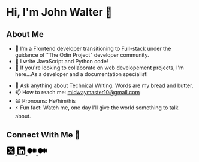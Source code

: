 # Hi, I'm John Walter 👋

<!--
**john-walter-munene/john-walter-munene** is a ✨ _special_ ✨ repository because its `README.md` (this file) appears on your GitHub profile.

Here are some ideas to get you started: -->

## About Me

- 🔭 I’m a Frontend developer transitioning to Full-stack under the guidance of "The Odin Project" developer community.
- 🌱 I write JavaScript and Python code!
- 👯 If you're looking to collaborate on web developement projects, I'm here...As a developer and a documentation specialist!
<!-- - 🤔 I’m looking for help with ...-->
- 💬 Ask anything about Technical Writing. Words are my bread and butter.
- 📫 How to reach me: midwaymaster10@gmail.com
- 😄 Pronouns: He/him/his
- ⚡ Fun fact: Watch me, one day I'll give the world something to talk about.

## Connect With Me :wave:
<a href="https://x.com/munene254_" target="_blank">
  <svg xmlns="http://www.w3.org/2000/svg" viewBox="0 0 448 512" width="24" height="24">
    <path d="M64 32C28.7 32 0 60.7 0 96V416c0 35.3 28.7 64 64 64H384c35.3 0 64-28.7 64-64V96c0-35.3-28.7-64-64-64H64zm297.1 84L257.3 234.6 379.4 396H283.8L209 298.1 123.3 396H75.8l111-126.9L69.7 116h98l67.7 89.5L313.6 116h47.5zM323.3 367.6L153.4 142.9H125.1L296.9 367.6h26.3z"/>
  </svg>
</a>
<a href="https://www.linkedin.com/in/john-walter-munene-njeru-285909171/" target="_blank">
  <svg xmlns="http://www.w3.org/2000/svg" viewBox="0 0 448 512" width="24" height="24">
    <path d="M416 32H31.9C14.3 32 0 46.5 0 64.3v383.4C0 465.5 14.3 480 31.9 480H416c17.6 0 32-14.5 32-32.3V64.3c0-17.8-14.4-32.3-32-32.3zM135.4 416H69V202.2h66.5V416zm-33.2-243c-21.3 0-38.5-17.3-38.5-38.5S80.9 96 102.2 96c21.2 0 38.5 17.3 38.5 38.5 0 21.3-17.2 38.5-38.5 38.5zm282.1 243h-66.4V312c0-24.8-.5-56.7-34.5-56.7-34.6 0-39.9 27-39.9 54.9V416h-66.4V202.2h63.7v29.2h.9c8.9-16.8 30.6-34.5 62.9-34.5 67.2 0 79.7 44.3 79.7 101.9V416z"/>
  </svg>
</a>
<a href="https://medium.com/@Munene254_" target="_blank">
  <svg xmlns="http://www.w3.org/2000/svg" viewBox="0 0 640 512" width="24" height="24">
    <path d="M180.5 74.3C80.8 74.3 0 155.6 0 256S80.8 437.7 180.5 437.7 361 356.4 361 256 280.2 74.3 180.5 74.3zm288.3 10.6c-49.8 0-90.2 76.6-90.2 171.1s40.4 171.1 90.3 171.1 90.3-76.6 90.3-171.1H559C559 161.5 518.6 84.9 468.8 84.9zm139.5 17.8c-17.5 0-31.7 68.6-31.7 153.3s14.2 153.3 31.7 153.3S640 340.6 640 256C640 171.4 625.8 102.7 608.3 102.7z"/>
  </svg>
</a>
<a href="https://geekflare.com/author/johnwalter/" target="_blank">
  <svg xmlns="http://www.w3.org/2000/svg" viewBox="0 0 640 512" width="24" height="24">
    <path d="M180.5 74.3C80.8 74.3 0 155.6 0 256S80.8 437.7 180.5 437.7 361 356.4 361 256 280.2 74.3 180.5 74.3zm288.3 10.6c-49.8 0-90.2 76.6-90.2 171.1s40.4 171.1 90.3 171.1 90.3-76.6 90.3-171.1H559C559 161.5 518.6 84.9 468.8 84.9zm139.5 17.8c-17.5 0-31.7 68.6-31.7 153.3s14.2 153.3 31.7 153.3S640 340.6 640 256C640 171.4 625.8 102.7 608.3 102.7z"/>
  </svg>
</a>
